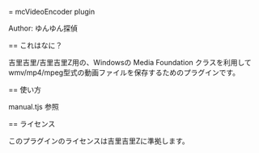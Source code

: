 = mcVideoEncoder plugin

Author: ゆんゆん探偵

== これはなに？

吉里吉里/吉里吉里Z用の、Windowsの Media Foundation クラスを利用して
wmv/mp4/mpeg型式の動画ファイルを保存するためのプラグインです。

== 使い方

manual.tjs 参照

== ライセンス

このプラグインのライセンスは吉里吉里Zに準拠します。

